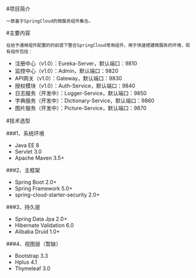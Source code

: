 #项目简介

	一款基于SpringCloud的微服务组件集合。

#主要内容

	在给予通用组件配置的的前提下整合SpringCloud常用组件，用于快速搭建微服务的环境，现有组件包括：

- 注册中心（v1.0）：Eureka-Server，默认端口：9810
- 监控中心（v1.0）：Admin，默认端口：9820
- API网关（v1.0）：Gateway，默认端口：9830
- 授权模块（v1.0）：Auth-Service，默认端口：9840
- 日志服务（开发中）：Logger-Service，默认端口：9850
- 字典服务（开发中）：Dictionary-Service，默认端口：9860
- 图片服务（开发中）：Picture-Service，默认端口：9870

#技术选型

###1、系统环境

- Java EE 8
- Servlet 3.0
- Apache Maven 3.5+

###2、主框架

- Spring Boot 2.0+
- Spring Framework 5.0+
- spring-cloud-starter-security 2.0+

###3、持久层

- Spring Data Jpa 2.0+
- Hibernate Validation 6.0
- Alibaba Druid 1.0+

###4、视图层（暂缺）

- Bootstrap 3.3
- Hplus 4.1
- Thymeleaf 3.0


